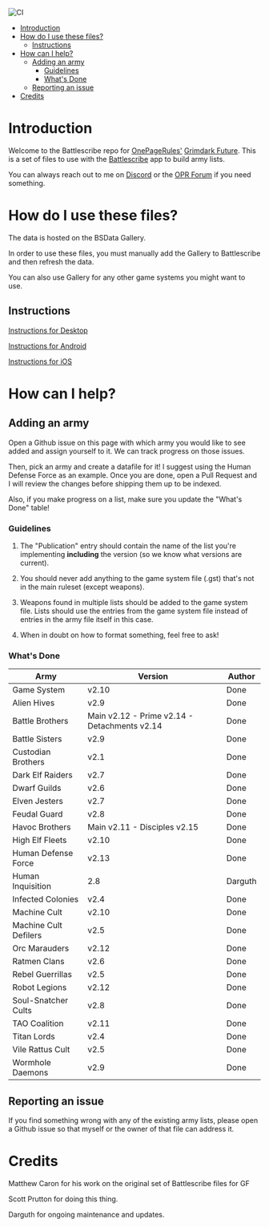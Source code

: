 ![CI](https://github.com/sprutton1/GrimdarkFutureBattlescribe/workflows/CI/badge.svg?branch=master)

<!-- TOC -->
- [Introduction](#introduction) 
- [How do I use these files?](#how-do-i-use-these-files)
   - [Instructions](#instructions)
- [How can I help?](#how-can-i-help)
   - [Adding an army](#adding-an-army)
      - [Guidelines](#guidelines)
      - [What's Done](#whats-done)
   - [Reporting an issue](#reporting-an-issue)
- [Credits](#credits)
<!-- /TOC -->

# Introduction

Welcome to the Battlescribe repo for [OnePageRules'](https://onepagerules.com/)
[Grimdark Future](https://onepagerules.com/portfolio/grimdark-future/). This is
a set of files to use with the [Battlescribe](https://battlescribe.net/) app to
build army lists.

You can always reach out to me on
[Discord](https://discordapp.com/channels/610199287346888743/610199287346888746)
or the [OPR Forum](http://forum.onepagerules.com/) if you need something.

# How do I use these files?

The data is hosted on the BSData Gallery.

In order to use these files, you must manually add the Gallery to Battlescribe and
then refresh the data.

You can also use Gallery for any other game systems you might want to use.

## Instructions

[Instructions for Desktop](./desktop.md)

[Instructions for Android](./android.md)

[Instructions for iOS](./ios.md)

# How can I help?

## Adding an army

Open a Github issue on this page with which army you would like to see added and
assign yourself to it. We can track progress on those issues.

Then, pick an army and create a datafile for it! I suggest using the Human
Defense Force as an example. Once you are done, open a Pull Request and I will
review the changes before shipping them up to be indexed.

Also, if you make progress on a list, make sure you update the "What's Done"
table!

### Guidelines

1. The "Publication" entry should contain the name of the list you're
   implementing **including** the version (so we know what versions are
   current).

2. You should never add anything to the game system file (.gst) that's not in
   the main ruleset (except weapons).

3. Weapons found in multiple lists should be added to the game system file.
   Lists should use the entries from the game system file instead of entries in
   the army file itself in this case.

4. When in doubt on how to format something, feel free to ask!

### What's Done

| Army | Version | Author|
|---|---|---|
|Game System|v2.10|Done|
|Alien Hives|v2.9|Done|
|Battle Brothers|Main v2.12 - Prime v2.14 - Detachments v2.14|Done|
|Battle Sisters|v2.9|Done|
|Custodian Brothers|v2.1|Done|
|Dark Elf Raiders|v2.7|Done|
|Dwarf Guilds|v2.6|Done|
|Elven Jesters|v2.7|Done|
|Feudal Guard|v2.8|Done|
|Havoc Brothers|Main v2.11 - Disciples v2.15|Done|
|High Elf Fleets|v2.10|Done|
|Human Defense Force|v2.13|Done|
|Human Inquisition|2.8|Darguth|
|Infected Colonies|v2.4|Done|
|Machine Cult|v2.10|Done|
|Machine Cult Defilers|v2.5|Done|
|Orc Marauders|v2.12|Done|
|Ratmen Clans|v2.6|Done|
|Rebel Guerrillas|v2.5|Done|
|Robot Legions|v2.12|Done|
|Soul-Snatcher Cults|v2.8|Done|
|TAO Coalition|v2.11|Done|
|Titan Lords|v2.4|Done|
|Vile Rattus Cult|v2.5|Done|
|Wormhole Daemons|v2.9|Done|



## Reporting an issue

If you find something wrong with any of the existing army lists, please open a
Github issue so that myself or the owner of that file can address it.

# Credits

Matthew Caron for his work on the original set of Battlescribe files for GF

Scott Prutton for doing this thing.

Darguth for ongoing maintenance and updates.
